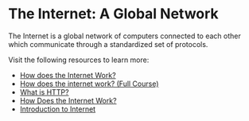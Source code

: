 # The Internet: A Global Network

The Internet is a global network of computers connected to each other which communicate through a standardized set of protocols.

Visit the following resources to learn more:

- [How does the Internet Work?](./HowItWorks.md)
- [How does the internet work? (Full Course)](https://www.youtube.com/watch?v=zN8YNNHcaZc)
- [What is HTTP?](./Http.md)
- [How Does the Internet Work?](link)
- [Introduction to Internet](link)